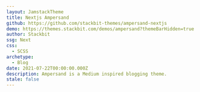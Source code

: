 ```yaml
---
layout: JamstackTheme
title: Nextjs Ampersand
github: https://github.com/stackbit-themes/ampersand-nextjs
demo: https://themes.stackbit.com/demos/ampersand?themeBarHidden=true
author: Stackbit
ssg: Next
css:
  - SCSS
archetype:
  - Blog
date: 2021-07-22T00:00:00.000Z
description: Ampersand is a Medium inspired blogging theme.
stale: false
---
```

